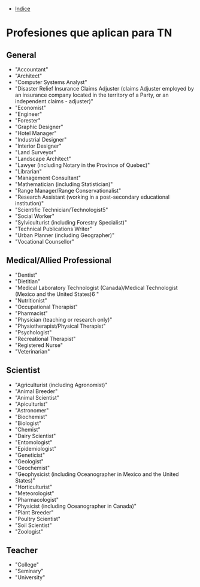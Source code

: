 * [Indice](README.md)

# Profesiones que aplican para TN
## General
- "Accountant"
- "Architect"
- "Computer Systems Analyst"
- "Disaster Relief Insurance Claims Adjuster (claims Adjuster employed by an insurance company located in the territory of a Party, or an independent claims - adjuster)"
- "Economist"
- "Engineer"
- "Forester"
- "Graphic Designer"
- "Hotel Manager"
- "Industrial Designer"
- "Interior Designer"
- "Land Surveyor"
- "Landscape Architect"
- "Lawyer (including Notary in the Province of Quebec)"
- "Librarian"
- "Management Consultant"
- "Mathematician (including Statistician)"
- "Range Manager/Range Conservationalist"
- "Research Assistant (working in a post-secondary educational institution)"
- "Scientific Technician/Technologist5"
- "Social Worker"
- "Sylviculturist (including Forestry Specialist)"
- "Technical Publications Writer"
- "Urban Planner (including Geographer)"
- "Vocational Counsellor"

## Medical/Allied Professional
- "Dentist"
- "Dietitian"
- "Medical Laboratory Technologist (Canada)/Medical Technologist (Mexico and the United States)6 "
- "Nutritionist"
- "Occupational Therapist"
- "Pharmacist"
- "Physician (teaching or research only)"
- "Physiotherapist/Physical Therapist"
- "Psychologist"
- "Recreational Therapist"
- "Registered Nurse"
- "Veterinarian"

## Scientist
- "Agriculturist (including Agronomist)"
- "Animal Breeder"
- "Animal Scientist"
- "Apiculturist"
- "Astronomer"
- "Biochemist"
- "Biologist"
- "Chemist"
- "Dairy Scientist"
- "Entomologist"
- "Epidemiologist"
- "Geneticist"
- "Geologist"
- "Geochemist"
- "Geophysicist (including Oceanographer in Mexico and the United States)"
- "Horticulturist"
- "Meteorologist"
- "Pharmacologist"
- "Physicist (including Oceanographer in Canada)"
- "Plant Breeder"
- "Poultry Scientist"
- "Soil Scientist"
- "Zoologist"

## Teacher
- "College"
- "Seminary"
- "University"

